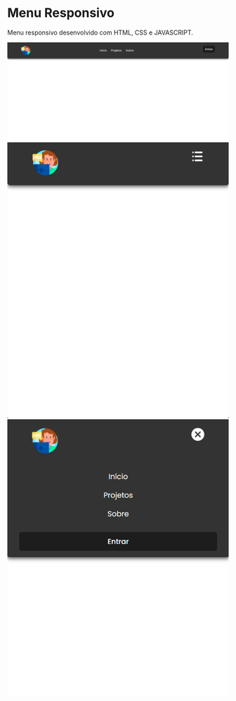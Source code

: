 # Menu Responsivo
Menu responsivo desenvolvido com HTML, CSS e JAVASCRIPT.

<img src="https://github.com/ellen-vieira/Menu-Responsivo/blob/main/menu1.png">
<img src="https://github.com/ellen-vieira/Menu-Responsivo/blob/main/menu2.png">
<img src="https://github.com/ellen-vieira/Menu-Responsivo/blob/main/menu3.png">
